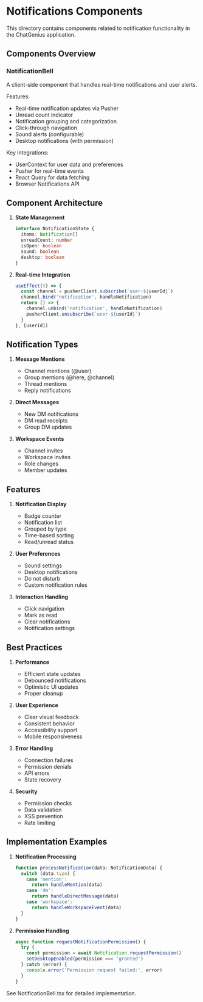 # Notifications Components

This directory contains components related to notification functionality in the ChatGenius application.

## Components Overview

### NotificationBell
A client-side component that handles real-time notifications and user alerts. 

Features:
- Real-time notification updates via Pusher
- Unread count indicator
- Notification grouping and categorization
- Click-through navigation
- Sound alerts (configurable)
- Desktop notifications (with permission)

Key integrations:
- UserContext for user data and preferences
- Pusher for real-time events
- React Query for data fetching
- Browser Notifications API

## Component Architecture

1. **State Management**
   ```typescript
   interface NotificationState {
     items: Notification[]
     unreadCount: number
     isOpen: boolean
     sound: boolean
     desktop: boolean
   }
   ```

2. **Real-time Integration**
   ```typescript
   useEffect(() => {
     const channel = pusherClient.subscribe(`user-${userId}`)
     channel.bind('notification', handleNotification)
     return () => {
       channel.unbind('notification', handleNotification)
       pusherClient.unsubscribe(`user-${userId}`)
     }
   }, [userId])
   ```

## Notification Types

1. **Message Mentions**
   - Channel mentions (@user)
   - Group mentions (@here, @channel)
   - Thread mentions
   - Reply notifications

2. **Direct Messages**
   - New DM notifications
   - DM read receipts
   - Group DM updates

3. **Workspace Events**
   - Channel invites
   - Workspace invites
   - Role changes
   - Member updates

## Features

1. **Notification Display**
   - Badge counter
   - Notification list
   - Grouped by type
   - Time-based sorting
   - Read/unread status

2. **User Preferences**
   - Sound settings
   - Desktop notifications
   - Do not disturb
   - Custom notification rules

3. **Interaction Handling**
   - Click navigation
   - Mark as read
   - Clear notifications
   - Notification settings

## Best Practices

1. **Performance**
   - Efficient state updates
   - Debounced notifications
   - Optimistic UI updates
   - Proper cleanup

2. **User Experience**
   - Clear visual feedback
   - Consistent behavior
   - Accessibility support
   - Mobile responsiveness

3. **Error Handling**
   - Connection failures
   - Permission denials
   - API errors
   - State recovery

4. **Security**
   - Permission checks
   - Data validation
   - XSS prevention
   - Rate limiting

## Implementation Examples

1. **Notification Processing**
   ```typescript
   function processNotification(data: NotificationData) {
     switch (data.type) {
       case 'mention':
         return handleMention(data)
       case 'dm':
         return handleDirectMessage(data)
       case 'workspace':
         return handleWorkspaceEvent(data)
     }
   }
   ```

2. **Permission Handling**
   ```typescript
   async function requestNotificationPermission() {
     try {
       const permission = await Notification.requestPermission()
       setDesktopEnabled(permission === 'granted')
     } catch (error) {
       console.error('Permission request failed:', error)
     }
   }
   ```

See NotificationBell.tsx for detailed implementation. 
